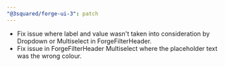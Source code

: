 ```yaml
---
"@3squared/forge-ui-3": patch
---
```


- Fix issue where label and value wasn't taken into consideration by Dropdown or Multiselect in ForgeFilterHeader.
- Fix issue in ForgeFilterHeader Multiselect where the placeholder text was the wrong colour.